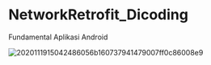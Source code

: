 # NetworkRetrofit_Dicoding
Fundamental Aplikasi Android

![2020111915042486056b160737941479007ff0c86008e9](https://user-images.githubusercontent.com/75615789/225235585-300efcd1-8bd3-43b7-9c5a-a13791eecf3f.gif)
